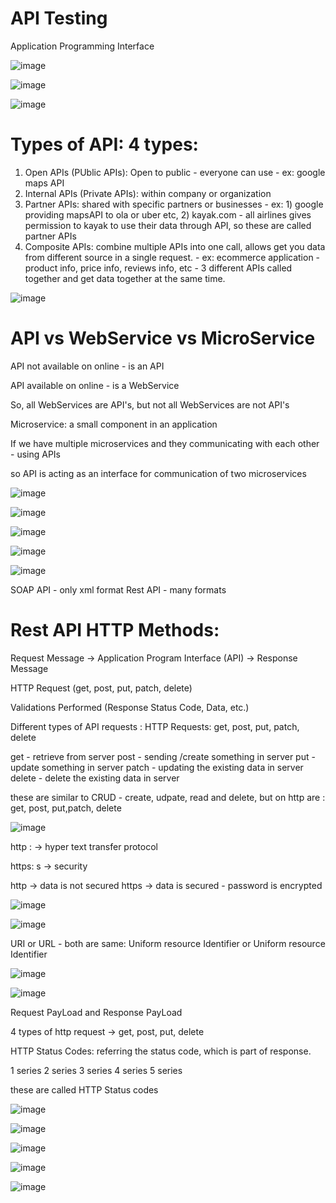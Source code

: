 # API Testing

Application Programming Interface


  ![image](https://github.com/user-attachments/assets/7fad8003-74f8-4025-aaa6-3441840a333a)

  

![image](https://github.com/user-attachments/assets/8c53f408-1330-4466-9b60-8d73c49bc139)

![image](https://github.com/user-attachments/assets/7955f159-46e9-427e-a978-35c3ef9eebc1)


# Types of API: 4 types:

1) Open APIs (PUblic APIs): Open to public - everyone can use - ex: google maps API
2) Internal APIs (Private APIs): within company or organization
3) Partner APIs: shared with specific partners or businesses - ex: 1) google providing mapsAPI to ola or uber etc, 2) kayak.com - all airlines gives permission to kayak to use their data through API, so these are called partner APIs
4) Composite APIs:  combine multiple APIs into one call, allows get you data from different source in a single request.  - ex: ecommerce application - product info, price info, reviews info, etc - 3 different APIs called together and get data together at the same time.


![image](https://github.com/user-attachments/assets/524464a4-f905-4333-80ae-c3237c0205f3)



# API vs WebService vs MicroService

API not available on online - is an API

API available on online - is a WebService

So, all WebServices are API's, but not all WebServices are not API's



Microservice: a small component in an application

If we have multiple microservices and they communicating with each other - using APIs

so API is acting as an interface for communication of two microservices

![image](https://github.com/user-attachments/assets/88b02bda-75ea-4e0a-94cd-542a41069c49)

![image](https://github.com/user-attachments/assets/ec77c759-c367-41b3-8f8a-94f6982425b0)



![image](https://github.com/user-attachments/assets/09038f19-6391-4f20-82b4-e0b5d5635fba)

![image](https://github.com/user-attachments/assets/1dc5ac75-16e4-43a0-977b-c6a82dd8fef0)




![image](https://github.com/user-attachments/assets/72532247-cf67-49e1-8a3d-5e9a98978b65)



SOAP API - only xml format
Rest API - many formats


# Rest API HTTP Methods:

Request Message -> Application Program Interface (API) -> Response Message

HTTP Request (get, post, put, patch, delete)

Validations Performed (Response Status Code, Data, etc.)


Different types of API requests : HTTP Requests: get, post, put, patch, delete

get - retrieve from server 
post - sending /create something in server
put - update something in server
patch - updating the existing data in server
delete - delete the existing data in server

these are similar to CRUD - create, udpate, read and delete, but on http are : get, post, put,patch, delete




![image](https://github.com/user-attachments/assets/30dcb7a2-4f31-4304-951f-3822cc21005a)

http : -> hyper text transfer protocol

https: s -> security

http -> data is not secured
https -> data is secured - password is encrypted

![image](https://github.com/user-attachments/assets/12654522-d554-4df1-94fe-8c680687bc8e)


![image](https://github.com/user-attachments/assets/44816d65-4a01-416d-a013-2aa4d25fdd61)


URI or URL - both are same: Uniform resource Identifier or Uniform resource Identifier




![image](https://github.com/user-attachments/assets/89136e31-314a-4dad-8b8e-b4abf070e2af)



![image](https://github.com/user-attachments/assets/5e581657-b3fc-4d0b-acb7-3fd41d523d26)

Request PayLoad and Response PayLoad

4 types of http request -> get, post, put, delete


HTTP Status Codes: referring the status code, which is part of response.

1 series
2 series
3 series
4 series
5 series

these are called HTTP Status codes








![image](https://github.com/user-attachments/assets/7013f3d6-1ea0-4403-8806-e1dc7a5ebc3d)


![image](https://github.com/user-attachments/assets/29f03409-6422-492b-81d5-43ba99453b46)




![image](https://github.com/user-attachments/assets/0c07cc6a-e2ff-4c12-9708-d198718a74d4)

![image](https://github.com/user-attachments/assets/de0040e3-3f96-42c0-9191-afb4b2585675)

![image](https://github.com/user-attachments/assets/4570bea1-583f-430d-899e-da2bf4299fc9)










